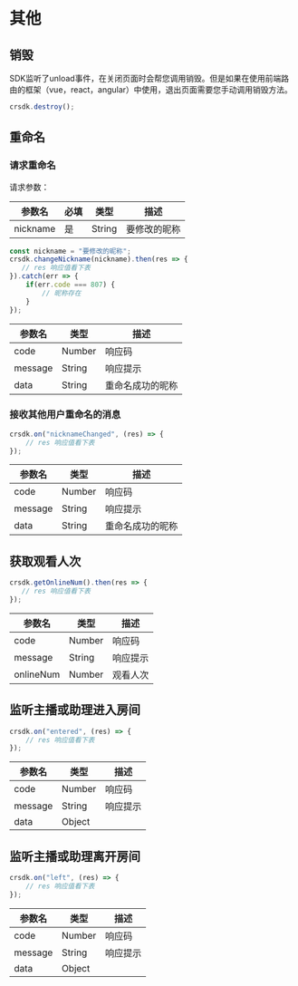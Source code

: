 # 其他

## 销毁

SDK监听了unload事件，在关闭页面时会帮您调用销毁。但是如果在使用前端路由的框架（vue，react，angular）中使用，退出页面需要您手动调用销毁方法。

``` js
crsdk.destroy();
```

## 重命名

### 请求重命名

请求参数：

| 参数名       | 必填       | 类型       | 描述                                                  |
| ------------ | ------------ | ------------| ----------------------------------------------------- |
| nickname   | 是       | String | 要修改的昵称 |

``` js
const nickname = "要修改的昵称";
crsdk.changeNickname(nickname).then(res => {
   // res 响应值看下表
}).catch(err => {
    if(err.code === 807) {
        // 昵称存在
    }
});
```

| 参数名       | 类型       | 描述                                                  |
| ------------ | ------------ | ----------------------------------------------------- |
| code   | Number |响应码 |
| message   | String |响应提示 |
| data   | String | 重命名成功的昵称 |

### 接收其他用户重命名的消息

``` js
crsdk.on("nicknameChanged", (res) => {
    // res 响应值看下表
});
```
| 参数名       | 类型       | 描述                                                  |
| ------------ | ------------ | ----------------------------------------------------- |
| code   | Number |响应码 |
| message   | String |响应提示 |
| data   | String | 重命名成功的昵称 |

## 获取观看人次

``` js
crsdk.getOnlineNum().then(res => {
   // res 响应值看下表
});
```

| 参数名       | 类型       | 描述                                                  |
| ------------ | ------------ | ----------------------------------------------------- |
| code   | Number |响应码 |
| message   | String |响应提示 |
| onlineNum   | Number |观看人次 |

## 监听主播或助理进入房间

``` js
crsdk.on("entered", (res) => {
    // res 响应值看下表
});
```

| 参数名       | 类型       | 描述                                                  |
| ------------ | ------------ | ----------------------------------------------------- |
| code   | Number |响应码 |
| message   | String |响应提示 |
| data   | Object | |

## 监听主播或助理离开房间

``` js
crsdk.on("left", (res) => {
    // res 响应值看下表
});
```

| 参数名       | 类型       | 描述                                                  |
| ------------ | ------------ | ----------------------------------------------------- |
| code   | Number |响应码 |
| message   | String |响应提示 |
| data   | Object | |
